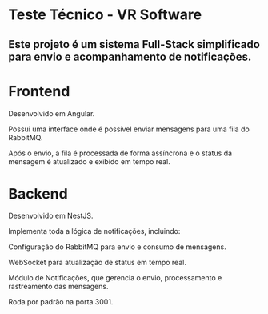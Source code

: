 # Teste Técnico - VR Software

## Este projeto é um sistema Full-Stack simplificado para envio e acompanhamento de notificações.

# Frontend

Desenvolvido em Angular.

Possui uma interface onde é possível enviar mensagens para uma fila do RabbitMQ.

Após o envio, a fila é processada de forma assíncrona e o status da mensagem é atualizado e exibido em tempo real.

# Backend

Desenvolvido em NestJS.

Implementa toda a lógica de notificações, incluindo:

Configuração do RabbitMQ para envio e consumo de mensagens.

WebSocket para atualização de status em tempo real.

Módulo de Notificações, que gerencia o envio, processamento e rastreamento das mensagens.

Roda por padrão na porta 3001.
